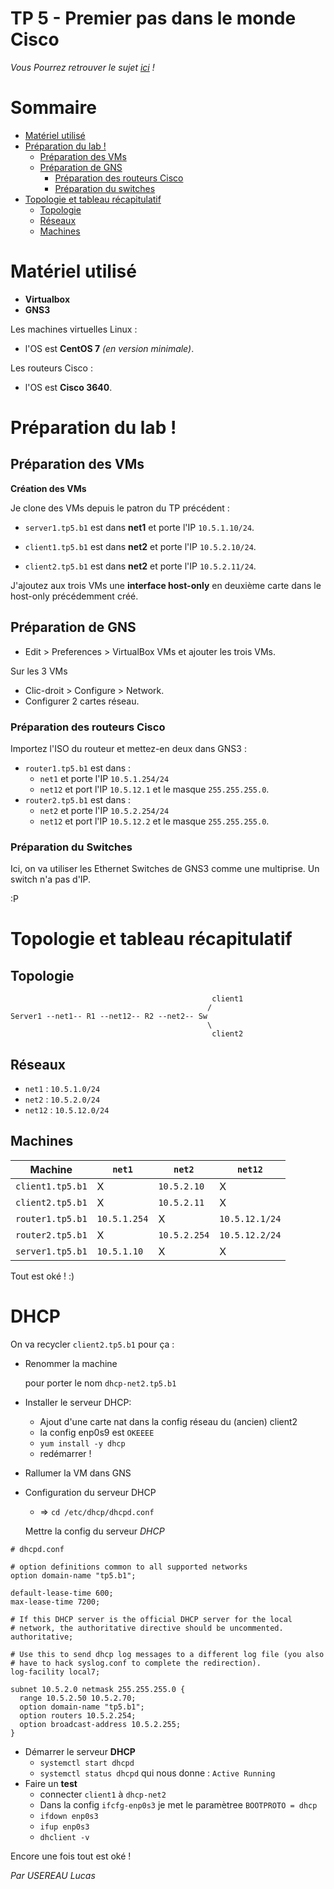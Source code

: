 # TP 5 - Premier pas dans le monde Cisco

*Vous Pourrez retrouver le sujet [ici](https://github.com/It4lik/B1-Reseau-2018/tree/master/tp/5) !*

# Sommaire

* [Matériel utilisé](#matériel-utilisé)
* [Préparation du lab !](#préparation-du-lab)
    * [Préparation des VMs](#préparation-des-VMs)
    * [Préparation de GNS](#préparation-de-GNS)
        * [Préparation des routeurs Cisco](#préparation-des-routeurs-cisco)
        * [Préparation du switches](#préparation-du-switches)
* [Topologie et tableau récapitulatif](#topologie-et-tableau-récapitulatif)
    * [Topologie](#topologie)
    * [Réseaux](#réseaux)
    * [Machines](#machines)


# Matériel utilisé

* **Virtualbox**
* **GNS3**

Les machines virtuelles Linux :

* l'OS est **CentOS 7** *(en version minimale)*.

Les routeurs Cisco :

* l'OS est **Cisco 3640**.

# Préparation du lab !

## Préparation des VMs

**Création des VMs**

Je clone des VMs depuis le patron du TP précédent :

* `server1.tp5.b1` est dans **net1** et porte l'IP `10.5.1.10/24`.

* `client1.tp5.b1` est dans **net2** et porte l'IP `10.5.2.10/24`.

* `client2.tp5.b1` est dans **net2** et porte l'IP `10.5.2.11/24`.

J'ajoutez aux trois VMs une **interface host-only** en deuxième carte dans le host-only précédemment créé.

## Préparation de GNS

* Edit > Preferences > VirtualBox VMs et ajouter les trois VMs.

Sur les 3 VMs

* Clic-droit > Configure > Network.
* Configurer 2 cartes réseau.

### Préparation des routeurs Cisco

Importez l'ISO du routeur et mettez-en deux dans GNS3 : 
* `router1.tp5.b1` est dans :
    * `net1` et porte l'IP `10.5.1.254/24`
    * `net12` et port l'IP `10.5.12.1` et le masque `255.255.255.0`. 
* `router2.tp5.b1` est dans :
    * `net2` et porte l'IP `10.5.2.254/24`
    * `net12` et port l'IP `10.5.12.2` et le masque `255.255.255.0`. 

### Préparation du Switches

Ici, on va utiliser les Ethernet Switches de GNS3 comme une multiprise. Un switch n'a pas d'IP.

:P

# Topologie et tableau récapitulatif

## Topologie
```
                                             client1
                                            /
Server1 --net1-- R1 --net12-- R2 --net2-- Sw
                                            \
                                             client2
```


## Réseaux

* `net1` : `10.5.1.0/24`
* `net2` : `10.5.2.0/24`
* `net12` : `10.5.12.0/24`

## Machines

Machine | `net1` | `net2` | `net12`
--- | --- | --- | ---
`client1.tp5.b1` | X | `10.5.2.10` | X
`client2.tp5.b1` | X | `10.5.2.11` | X
`router1.tp5.b1` | `10.5.1.254` | X | `10.5.12.1/24`
`router2.tp5.b1` | X | `10.5.2.254` | `10.5.12.2/24`
`server1.tp5.b1` | `10.5.1.10` | X | X

Tout est oké ! :)

# DHCP

On va recycler `client2.tp5.b1` pour ça :

* Renommer la machine

    pour porter le nom `dhcp-net2.tp5.b1`

*  Installer le serveur DHCP:
    * Ajout d'une carte nat dans la config réseau du (ancien) client2
    * la config enp0s9 est `OKEEEE`
    * `yum install -y dhcp`
    * redémarrer !
* Rallumer la VM dans GNS
* Configuration du serveur DHCP
    * => `cd /etc/dhcp/dhcpd.conf`
    
    Mettre la config du serveur *DHCP*
```
# dhcpd.conf

# option definitions common to all supported networks
option domain-name "tp5.b1";

default-lease-time 600;
max-lease-time 7200;

# If this DHCP server is the official DHCP server for the local
# network, the authoritative directive should be uncommented.
authoritative;

# Use this to send dhcp log messages to a different log file (you also
# have to hack syslog.conf to complete the redirection).
log-facility local7;

subnet 10.5.2.0 netmask 255.255.255.0 {
  range 10.5.2.50 10.5.2.70;
  option domain-name "tp5.b1";
  option routers 10.5.2.254;
  option broadcast-address 10.5.2.255;
}
```
* Démarrer le serveur **DHCP**
    * `systemctl start dhcpd`
    * `systemctl status dhcpd` qui nous donne : `Active Running`
* Faire un **test**
    * connecter `client1` à `dhcp-net2`
    * Dans la config `ifcfg-enp0s3` je met le paramètree `BOOTPROTO = dhcp`
    * `ifdown enp0s3`
    * `ifup enp0s3`
    * `dhclient -v`

Encore une fois tout est oké !

*Par USEREAU Lucas*